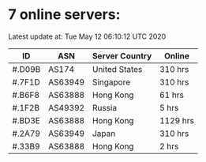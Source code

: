 # 7 online servers:

Latest update at: Tue May 12 06:10:12 UTC 2020

| ID | ASN | Server Country | Online |
| -- | --- | -------------- | ------ |
| #.D09B | AS174 | United States | 310 hrs |
| #.7F1D | AS63949 | Singapore | 310 hrs |
| #.B6F8 | AS63888 | Hong Kong | 61 hrs |
| #.1F2B | AS49392 | Russia | 5 hrs |
| #.BD3E | AS63888 | Hong Kong | 1129 hrs |
| #.2A79 | AS63949 | Japan | 310 hrs |
| #.33B9 | AS63888 | Hong Kong | 2 hrs |


